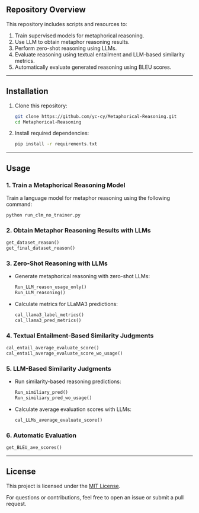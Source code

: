 ## Repository Overview

This repository includes scripts and resources to:
1. Train supervised models for metaphorical reasoning.
2. Use LLM to obtain metaphor reasoning results.
3. Perform zero-shot reasoning using LLMs.
4. Evaluate reasoning using textual entailment and LLM-based similarity metrics.
5. Automatically evaluate generated reasoning using BLEU scores.

---

## Installation

1. Clone this repository:  
   ```bash
   git clone https://github.com/yc-cy/Metaphorical-Reasoning.git
   cd Metaphorical-Reasoning
   ```

2. Install required dependencies:  
   ```bash
   pip install -r requirements.txt
   ```

---

## Usage

### 1. Train a Metaphorical Reasoning Model
Train a language model for metaphor reasoning using the following command:
```bash
python run_clm_no_trainer.py
```

### 2. Obtain Metaphor Reasoning Results with LLMs
  ```python
  get_dataset_reason()
  get_final_dataset_reason()
  ```

### 3. Zero-Shot Reasoning with LLMs
- Generate metaphorical reasoning with zero-shot LLMs:  
  ```python
  Run_LLM_reason_usage_only()
  Run_LLM_reasoning()
  ```

- Calculate metrics for LLaMA3 predictions:  
  ```python
  cal_llama3_label_metrics()
  cal_llama3_pred_metrics()
  ```

### 4. Textual Entailment-Based Similarity Judgments
  ```python
  cal_entail_average_evaluate_score()
  cal_entail_average_evaluate_score_wo_usage()
  ```

### 5. LLM-Based Similarity Judgments
- Run similarity-based reasoning predictions:  
  ```python
  Run_similiary_pred()
  Run_similiary_pred_wo_usage()
  ```

- Calculate average evaluation scores with LLMs:  
  ```python
  cal_LLMs_average_evaluate_score()
  ```

### 6. Automatic Evaluation
  ```python
  get_BLEU_ave_scores()
  ```

---

## License
This project is licensed under the [MIT License](LICENSE).  

For questions or contributions, feel free to open an issue or submit a pull request.
